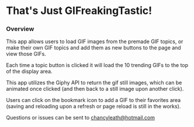 # That's Just GIFreakingTastic!

### Overview
This app allows users to load GIF images from the premade GIF topics, or make their own GIF topics and add them as new buttons to the page and view those GIFs. 

Each time a topic button is clicked it will load the 10 trending GIFs to the top of the display area.

This app utilizes the Giphy API to return the gif still images, which can be animated once clicked (and then back to a still image upon another click).

Users can click on the bookmark icon to add a GIF to their favorites area (saving and reloading upon a refresh or page reload is still in the works).

Questions or issues can be sent to chancyleath@hotmail.com
